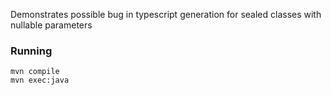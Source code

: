 Demonstrates possible bug in typescript generation for sealed classes with nullable parameters

### Running

```
mvn compile
mvn exec:java
```